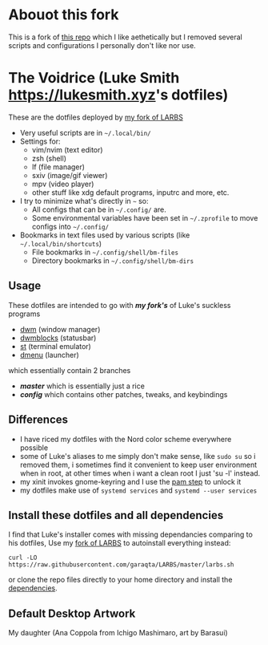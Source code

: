 # Abouot this fork

This is a fork of [this repo](https://github.com/kronikpillow/voidrice) which I like aethetically but I removed several scripts and configurations I personally don't like nor use.

# The Voidrice (Luke Smith <https://lukesmith.xyz>'s dotfiles)

These are the dotfiles deployed by [my fork of LARBS](https://https://github.com/garaqta/LARBS)

- Very useful scripts are in `~/.local/bin/`
- Settings for:
	- vim/nvim (text editor)
	- zsh (shell)
	- lf (file manager)
	- sxiv (image/gif viewer)
	- mpv (video player)
	- other stuff like xdg default programs, inputrc and more, etc.
- I try to minimize what's directly in `~` so:
	- All configs that can be in `~/.config/` are.
	- Some environmental variables have been set in `~/.zprofile` to move configs into `~/.config/`
- Bookmarks in text files used by various scripts (like `~/.local/bin/shortcuts`)
	- File bookmarks in `~/.config/shell/bm-files`
	- Directory bookmarks in `~/.config/shell/bm-dirs`

## Usage

These dotfiles are intended to go with ***my fork's*** of Luke's suckless programs
- [dwm](https://github.com/garaqta/LARBS-dwm) (window manager)
- [dwmblocks](https://github.com/garaqta/LARBS-dwmblocks) (statusbar)
- [st](https://github.com/garaqta/LARBS-st) (terminal emulator)
- [dmenu](https://github.com/garaqta/LARBS-dmenu) (launcher)

which essentially contain 2 branches
- ***master*** which is essentially just a rice
- ***config*** which contains other patches, tweaks, and keybindings



## Differences
- I have riced my dotfiles with the Nord color scheme everywhere possible
- some of Luke's aliases to me simply don't make sense, like `sudo su`
so i removed them, i sometimes find it convenient to keep user environment
when in root, at other times when i want a clean root I just 'su -l' instead.
- my xinit invokes gnome-keyring and I use the [pam step](https://wiki.archlinux.org/title/GNOME/Keyring#PAM_step) to unlock it
- my dotfiles make use of `systemd services` and `systemd --user services`

## Install these dotfiles and all dependencies

I find that Luke's installer comes with missing dependancies comparing to
his dotfiles, Use my [fork of LARBS](https://https://github.com/garaqta/LARBS) to autoinstall everything instead:

```
curl -LO https://raw.githubusercontent.com/garaqta/LARBS/master/larbs.sh
```

or clone the repo files directly to your home directory and install the
[dependencies](https://github.com/garaqta/LARBS/blob/master/progs.csv).

## Default Desktop Artwork

My daughter (Ana Coppola from Ichigo Mashimaro, art by Barasui)